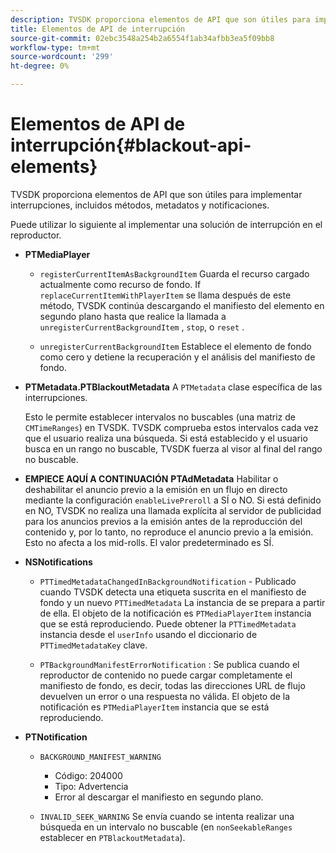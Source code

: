 ```yaml
---
description: TVSDK proporciona elementos de API que son útiles para implementar interrupciones, incluidos métodos, metadatos y notificaciones.
title: Elementos de API de interrupción
source-git-commit: 02ebc3548a254b2a6554f1ab34afbb3ea5f09bb8
workflow-type: tm+mt
source-wordcount: '299'
ht-degree: 0%

---
```


# Elementos de API de interrupción{#blackout-api-elements}

TVSDK proporciona elementos de API que son útiles para implementar interrupciones, incluidos métodos, metadatos y notificaciones.

Puede utilizar lo siguiente al implementar una solución de interrupción en el reproductor.

* **PTMediaPlayer**

   * `registerCurrentItemAsBackgroundItem` Guarda el recurso cargado actualmente como recurso de fondo. If `replaceCurrentItemWithPlayerItem` se llama después de este método, TVSDK continúa descargando el manifiesto del elemento en segundo plano hasta que realice la llamada a `unregisterCurrentBackgroundItem` , `stop`, o `reset` .

   * `unregisterCurrentBackgroundItem` Establece el elemento de fondo como cero y detiene la recuperación y el análisis del manifiesto de fondo.

* **PTMetadata.PTBlackoutMetadata** A `PTMetadata` clase específica de las interrupciones.

  Esto le permite establecer intervalos no buscables (una matriz de `CMTimeRanges`) en TVSDK. TVSDK comprueba estos intervalos cada vez que el usuario realiza una búsqueda. Si está establecido y el usuario busca en un rango no buscable, TVSDK fuerza al visor al final del rango no buscable.

* **EMPIECE AQUÍ A CONTINUACIÓN** **PTAdMetadata** Habilitar o deshabilitar el anuncio previo a la emisión en un flujo en directo mediante la configuración `enableLivePreroll` a SÍ o NO. Si está definido en NO, TVSDK no realiza una llamada explícita al servidor de publicidad para los anuncios previos a la emisión antes de la reproducción del contenido y, por lo tanto, no reproduce el anuncio previo a la emisión. Esto no afecta a los mid-rolls. El valor predeterminado es SÍ.

* **NSNotifications**

   * `PTTimedMetadataChangedInBackgroundNotification` - Publicado cuando TVSDK detecta una etiqueta suscrita en el manifiesto de fondo y un nuevo `PTTimedMetadata` La instancia de se prepara a partir de ella. El objeto de la notificación es `PTMediaPlayerItem` instancia que se está reproduciendo. Puede obtener la `PTTimedMetadata` instancia desde el `userInfo` usando el diccionario de `PTTimedMetadataKey` clave.

   * `PTBackgroundManifestErrorNotification` : Se publica cuando el reproductor de contenido no puede cargar completamente el manifiesto de fondo, es decir, todas las direcciones URL de flujo devuelven un error o una respuesta no válida. El objeto de la notificación es `PTMediaPlayerItem` instancia que se está reproduciendo.

* **PTNotification**

   * `BACKGROUND_MANIFEST_WARNING`

      * Código: 204000
      * Tipo: Advertencia
      * Error al descargar el manifiesto en segundo plano.

   * `INVALID_SEEK_WARNING` Se envía cuando se intenta realizar una búsqueda en un intervalo no buscable (en `nonSeekableRanges` establecer en `PTBlackoutMetadata`).
